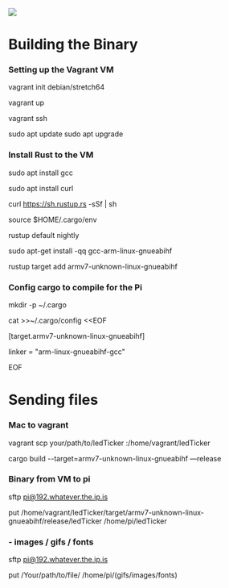 ![](partyParrotsFlex.gif)

# Building the Binary 

### Setting up the Vagrant VM

vagrant init debian/stretch64

vagrant up

vagrant ssh

sudo apt update
sudo apt upgrade

### Install Rust to the VM

sudo apt install gcc

sudo apt install curl

curl https://sh.rustup.rs -sSf | sh

source $HOME/.cargo/env

rustup default nightly

sudo apt-get install -qq gcc-arm-linux-gnueabihf

rustup target add armv7-unknown-linux-gnueabihf

### Config cargo to compile for the Pi

mkdir -p ~/.cargo

cat >>~/.cargo/config <<EOF

[target.armv7-unknown-linux-gnueabihf]

linker = "arm-linux-gnueabihf-gcc"

EOF


# Sending files

### Mac to vagrant 

vagrant scp your/path/to/ledTicker :/home/vagrant/ledTicker

cargo build --target=armv7-unknown-linux-gnueabihf —release


### Binary from VM to pi 

sftp pi@192.whatever.the.ip.is

put /home/vagrant/ledTicker/target/armv7-unknown-linux-gnueabihf/release/ledTicker /home/pi/ledTicker


### - images / gifs / fonts

sftp pi@192.whatever.the.ip.is

put /Your/path/to/file/ /home/pi/(gifs/images/fonts)

